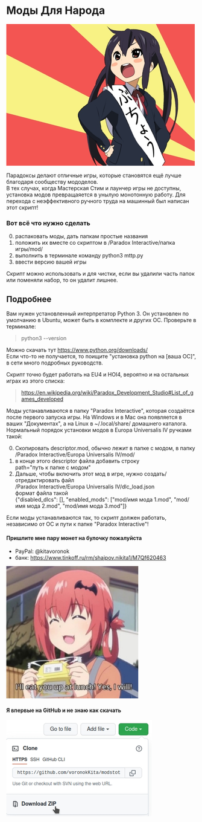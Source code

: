 # Моды Для Народа

![picture](azusa.jpg "Azusa")

Парадоксы делают отличные игры, которые становятся ещё лучше благодаря сообществу мододелов.<br>
В тех случах, когда Мастерская Стим и лаунчер игры не доступны, установка модов превращаяется в унылую монотонную работу. Для перехода с неэффективного ручного труда на машинный был написан этот скрипт!

### Вот всё что нужно сделать

0. распаковать моды, дать папкам простые названия
1. положить их вместе со скриптом в /Paradox Interactive/папка игры/mod/
2. выполнить в терминале команду python3 mttp.py
3. ввести версию вашей игры

Скрипт можно использовать и для чистки, если вы удалили часть папок или поменяли набор, то он удалит лишнее.

## Подробнее

Вам нужен установленный интерпретатор Python 3. Он установлен по умолчанию в Ubuntu, может быть в комплекте и других ОС. Проверьте в терминале:
> python3 --version

Можно скачать тут https://www.python.org/downloads/<br>
Если что-то не получается, то поищите "установка python на [ваша ОС]", в сети много подробных руководств.

Скрипт точно будет работать на EU4 и HOI4, вероятно и на остальных играх из этого списка:
> https://en.wikipedia.org/wiki/Paradox_Development_Studio#List_of_games_developed

Моды устанавливаются в папку "Paradox Interactive", которая создаётся после первого запуска игры. На Windows и в Mac она появляется в ваших "Документах", а на Linux в ~/.local/share/ домашнего каталога.<br>
Нормальный порядок установки модов в Europa Universalis IV ручками такой:

0. Скопировать descriptor.mod, обычно лежит в папке с модом, в папку<br>
/Paradox Interactive/Europa Universalis IV/mod/<br>
1. в конце этого descriptor файла добавить строку<br>
path="путь к папке с модом"<br>
2. Дальше, чтобы включить этот мод в игре, нужно создать/отредактировать файл<br>
/Paradox Interactive/Europa Universalis IV/dlc_load.json<br>
формат файла такой<br>
{"disabled_dlcs": [], "enabled_mods": ["mod/имя мода 1.mod", "mod/имя мода 2.mod", "mod/имя мода 3.mod"]}

Если моды устанавливаются так, то скрипт должен работать, независимо от ОС и пути к папке "Paradox Interactive"!

#### Пришлите мне пару монет на булочку пожалуйста

* PayPal: @kitavoronok
* банк: https://www.tinkoff.ru/rm/shaipov.nikita1/M7Qf620463

![picture](satania.jpg "no, you don't'")

#### Я впервые на GitHub и не знаю как скачать

![guide](howto.jpg "how to download")
